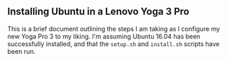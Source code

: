 ## Installing Ubuntu in a Lenovo Yoga 3 Pro

This is a brief document outlining the steps I am taking as I configure my new
Yoga Pro 3 to my liking. I'm assuming Ubuntu 16.04 has been successfully
installed, and that the ```setup.sh``` and ```install.sh``` scripts have been
run.


